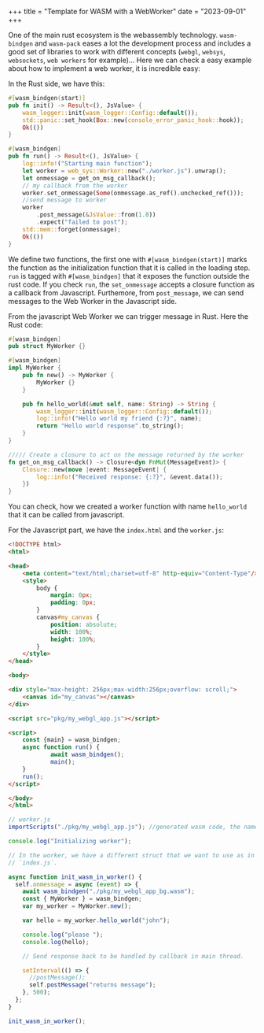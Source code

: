 +++
title = "Template for WASM with a WebWorker"
date = "2023-09-01"
+++

One of the main rust ecosystem is the webassembly technology. `wasm-bindgen` and `wasm-pack` eases a lot the development process and includes a good set of libraries to work with different concepts (`webgl`, `websys`, `websockets`, `web workers` for example)... Here we can check a easy example about how to implement a web worker, it is incredible easy:

In the Rust side, we have this:

```Rust
#[wasm_bindgen(start)]
pub fn init() -> Result<(), JsValue> {
    wasm_logger::init(wasm_logger::Config::default());
    std::panic::set_hook(Box::new(console_error_panic_hook::hook));
    Ok(())
}

#[wasm_bindgen]
pub fn run() -> Result<(), JsValue> {
    log::info!("Starting main function");
    let worker = web_sys::Worker::new("./worker.js").unwrap();
    let onmessage = get_on_msg_callback();
    // my callback from the worker
    worker.set_onmessage(Some(onmessage.as_ref().unchecked_ref()));
    //send message to worker
    worker
        .post_message(&JsValue::from(1.0))
        .expect("failed to post");
    std::mem::forget(onmessage);
    Ok(())
}
```
 We define two functions, the first one with `#[wasm_bindgen(start)]` marks the function as the initialization function that it is called in the loading step. `run` is tagged with `#[wasm_bindgen]` that it exposes the function outside the rust code. If you check `run`, the `set_onmessage` accepts a closure function as a callback from Javascript. Furthemore, from `post_message`, we can send messages to the Web Worker in the Javascript side.


From the javascript Web Worker we can trigger message in Rust. Here the Rust code:

```Rust
#[wasm_bindgen]
pub struct MyWorker {}

#[wasm_bindgen]
impl MyWorker {
    pub fn new() -> MyWorker {
        MyWorker {}
    }

    pub fn hello_world(&mut self, name: String) -> String {
        wasm_logger::init(wasm_logger::Config::default());
        log::info!("Hello world my friend {:?}", name);
        return "Hello world response".to_string();
    }
}

///// Create a closure to act on the message returned by the worker
fn get_on_msg_callback() -> Closure<dyn FnMut(MessageEvent)> {
    Closure::new(move |event: MessageEvent| {
        log::info!("Received response: {:?}", &event.data());
    })
}
```
You can check, how we created a worker function with name `hello_world` that it can be called from javascript.

For the Javascript part, we have the `index.html` and the `worker.js`:

```html
<!DOCTYPE html>
<html>

<head>
    <meta content="text/html;charset=utf-8" http-equiv="Content-Type"/>
    <style>
        body {
            margin: 0px;
            padding: 0px;
        }
        canvas#my_canvas {
			position: absolute;
            width: 100%;
            height: 100%;
        }
    </style>
</head>

<body>

<div style="max-height: 256px;max-width:256px;overflow: scroll;">
    <canvas id="my_canvas"></canvas>
</div>

<script src="pkg/my_webgl_app.js"></script>

<script>
    const {main} = wasm_bindgen;
    async function run() {
            await wasm_bindgen();
            main();
    }
    run();
</script>

</body>
</html>
```
```javascript
// worker.js
importScripts("./pkg/my_webgl_app.js"); //generated wasm code, the name depends on project

console.log("Initializing worker");

// In the worker, we have a different struct that we want to use as in
// `index.js`.

async function init_wasm_in_worker() {
  self.onmessage = async (event) => {
    await wasm_bindgen("./pkg/my_webgl_app_bg.wasm");
    const { MyWorker } = wasm_bindgen;
    var my_worker = MyWorker.new();

    var hello = my_worker.hello_world("john");

    console.log("please ");
    console.log(hello);

    // Send response back to be handled by callback in main thread.

    setInterval(() => {
      //postMessage();
      self.postMessage("returns message");
    }, 500);
  };
}

init_wasm_in_worker();
```
